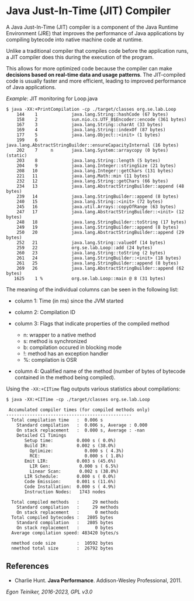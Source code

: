 # Java Just-In-Time (JIT) Compiler

A Java Just-In-Time (JIT) compiler is a component of the Java Runtime Environment (JRE) 
that improves the performance of Java applications by compiling bytecode into native 
machine code at runtime. 

Unlike a traditional compiler that compiles code before the application runs, a JIT 
compiler does this during the execution of the program. 

This allows for more optimized code because the compiler can make **decisions based on 
real-time data and usage patterns**. The JIT-compiled code is usually faster and more 
efficient, leading to improved performance of Java applications.

_Example_: JIT monitoring for Loop.java
```
$ java -XX:+PrintCompilation -cp ./target/classes org.se.lab.Loop
    144    1             java.lang.String::hashCode (67 bytes)
    158    2             sun.nio.cs.UTF_8$Encoder::encode (361 bytes)
    167    3             java.lang.String::charAt (33 bytes)
    169    4             java.lang.String::indexOf (87 bytes)
    177    5             java.lang.Object::<init> (1 bytes)
    199    6             java.lang.AbstractStringBuilder::ensureCapacityInternal (16 bytes)
    202    7     n       java.lang.System::arraycopy (0 bytes)   (static)
    203    8             java.lang.String::length (5 bytes)
    204    9             java.lang.Integer::stringSize (21 bytes)
    208   10             java.lang.Integer::getChars (131 bytes)
    221   11             java.lang.Math::min (11 bytes)
    232   12             java.lang.String::getChars (66 bytes)
    234   13             java.lang.AbstractStringBuilder::append (48 bytes)
    239   14             java.lang.StringBuilder::append (8 bytes)
    240   15             java.lang.String::<init> (72 bytes)
    245   16             java.util.Arrays::copyOfRange (63 bytes)
    247   17             java.lang.AbstractStringBuilder::<init> (12 bytes)
    248   18             java.lang.StringBuilder::toString (17 bytes)
    249   19             java.lang.StringBuilder::append (8 bytes)
    250   20             java.lang.AbstractStringBuilder::append (29 bytes)
    252   21             java.lang.String::valueOf (14 bytes)
    259   22             org.se.lab.Loop::add (24 bytes)
    260   23             java.lang.String::toString (2 bytes)
    261   24             java.lang.StringBuilder::<init> (18 bytes)
    261   25             java.lang.StringBuilder::append (8 bytes)
    269   26             java.lang.AbstractStringBuilder::append (62 bytes)
   1625    1 %           org.se.lab.Loop::main @ 8 (31 bytes)
```

The meaning of the individual columns can be seen in the following list:
* column 1:	Time (in ms) since the JVM started
* column 2: Compilation ID  
* column 3: Flags that indicate properties of the compiled method
  - n: wrapper to a native method
  - s: method is synchronized
  - b: compilation occured in blocking mode
  - !: method has an exception handler
  - %: compilation is OSR 

* column 4: Qualified name of the method (number of bytes of bytecode
contained in the method being compiled).

Using the `-XX:+CITime` flag outputs various statistics about compilations:
```
$ java -XX:+CITime -cp ./target/classes org.se.lab.Loop
 		
 Accumulated compiler times (for compiled methods only)
------------------------------------------------
  Total compilation time   :  0.006 s
    Standard compilation   :  0.006 s, Average : 0.000
    On stack replacement   :  0.000 s, Average : -nan
    Detailed C1 Timings
       Setup time:         0.000 s ( 0.0%)
       Build IR:           0.002 s (38.0%)
         Optimize:            0.000 s ( 4.3%)
         RCE:                 0.000 s ( 1.8%)
       Emit LIR:           0.003 s (45.6%)
         LIR Gen:           0.000 s ( 6.5%)
         Linear Scan:       0.002 s (38.0%)
       LIR Schedule:       0.000 s ( 0.0%)
       Code Emission:      0.001 s (11.6%)
       Code Installation:  0.000 s ( 4.9%)
       Instruction Nodes:   1743 nodes

  Total compiled methods   :     29 methods
    Standard compilation   :     29 methods
    On stack replacement   :      0 methods
  Total compiled bytecodes :   2805 bytes
    Standard compilation   :   2805 bytes
    On stack replacement   :      0 bytes
  Average compilation speed: 483420 bytes/s

  nmethod code size        :  10592 bytes
  nmethod total size       :  26792 bytes
```

## References
* Charlie Hunt. **Java Performance**. Addison-Wesley Professional, 2011.

*Egon Teiniker, 2016-2023, GPL v3.0*